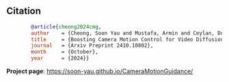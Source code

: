 ## Citation

```bibtex
        @article{cheong2024cmg,
        author    = {Cheong, Soon Yau and Mustafa, Armin and Ceylan, Duygu and Gilbert, Andrew and Huang, Chun-hao Paul},
        title     = {Boosting Camera Motion Control for Video Diffusion Transformers},
        journal   = {Arxiv Preprint 2410.10802},
        month     = {October},
        year      = {2024}}
```

**Project page**: https://soon-yau.github.io/CameraMotionGuidance/
